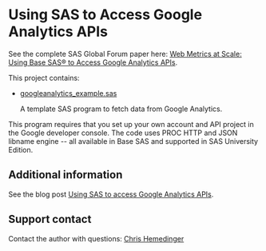 # Using SAS to Access Google Analytics APIs

See the complete SAS Global Forum paper here:
[Web Metrics at Scale: Using Base SAS® to Access Google Analytics APIs](https://www.sas.com/content/dam/SAS/support/en/sas-global-forum-proceedings/2018/2120-2018.pdf).

This project contains:

* [googleanalytics_example.sas](googleanalytics_example.sas)

  A template SAS program to fetch data from Google Analytics.
  
This program requires that you set up your own account and API project in the Google developer console. The code uses PROC HTTP and JSON libname engine -- all available in Base SAS and supported in SAS University Edition.  

## Additional information

See the blog post [Using SAS to access Google Analytics APIs](http://blogs.sas.com/content/sasdummy/using-sas-to-access-google-analytics-apis/).

## Support contact

Contact the author with questions: [Chris Hemedinger](mailto:chris.hemedinger@sas.com)